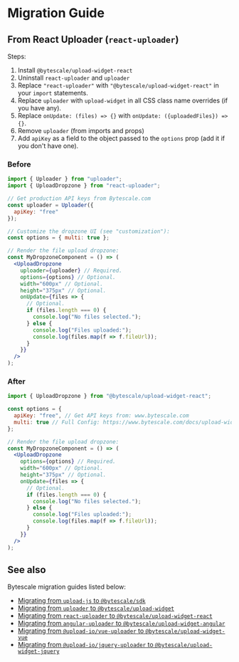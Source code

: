 # Migration Guide

## From React Uploader (`react-uploader`)

Steps:

1. Install `@bytescale/upload-widget-react`
2. Uninstall `react-uploader` and `uploader`
3. Replace `"react-uploader"` with `"@bytescale/upload-widget-react"` in your `import` statements.
4. Replace `uploader` with `upload-widget` in all CSS class name overrides (if you have any).
5. Replace `onUpdate: (files) => {}` with `onUpdate: ({uploadedFiles}) => {}`.
6. Remove `uploader` (from imports and props)
7. Add `apiKey` as a field to the object passed to the `options` prop (add it if you don't have one).

### Before

```jsx
import { Uploader } from "uploader";
import { UploadDropzone } from "react-uploader";

// Get production API keys from Bytescale.com
const uploader = Uploader({
  apiKey: "free"
});

// Customize the dropzone UI (see "customization"):
const options = { multi: true };

// Render the file upload dropzone:
const MyDropzoneComponent = () => (
  <UploadDropzone
    uploader={uploader} // Required.
    options={options} // Optional.
    width="600px" // Optional.
    height="375px" // Optional.
    onUpdate={files => {
      // Optional.
      if (files.length === 0) {
        console.log("No files selected.");
      } else {
        console.log("Files uploaded:");
        console.log(files.map(f => f.fileUrl));
      }
    }}
  />
);
```

### After

```jsx
import { UploadDropzone } from "@bytescale/upload-widget-react";

const options = {
  apiKey: "free", // Get API keys from: www.bytescale.com
  multi: true // Full Config: https://www.bytescale.com/docs/upload-widget#configuration
};

// Render the file upload dropzone:
const MyDropzoneComponent = () => (
  <UploadDropzone
    options={options} // Required.
    width="600px" // Optional.
    height="375px" // Optional.
    onUpdate={files => {
      // Optional.
      if (files.length === 0) {
        console.log("No files selected.");
      } else {
        console.log("Files uploaded:");
        console.log(files.map(f => f.fileUrl));
      }
    }}
  />
);
```

## See also

Bytescale migration guides listed below:

- [Migrating from `upload-js` to `@bytescale/sdk`](https://github.com/bytescale/bytescale-javascript-sdk/blob/main/MIGRATE.md)
- [Migrating from `uploader` to `@bytescale/upload-widget`](https://github.com/bytescale/bytescale-upload-widget/blob/main/MIGRATE.md)
- [Migrating from `react-uploader` to `@bytescale/upload-widget-react`](https://github.com/bytescale/bytescale-upload-widget-react/blob/main/MIGRATE.md)
- [Migrating from `angular-uploader` to `@bytescale/upload-widget-angular`](https://github.com/bytescale/bytescale-upload-widget-angular/blob/main/MIGRATE.md)
- [Migrating from `@upload-io/vue-uploader` to `@bytescale/upload-widget-vue`](https://github.com/bytescale/bytescale-upload-widget-vue/blob/main/MIGRATE.md)
- [Migrating from `@upload-io/jquery-uploader` to `@bytescale/upload-widget-jquery`](https://github.com/bytescale/bytescale-upload-widget-jquery/blob/main/MIGRATE.md)
